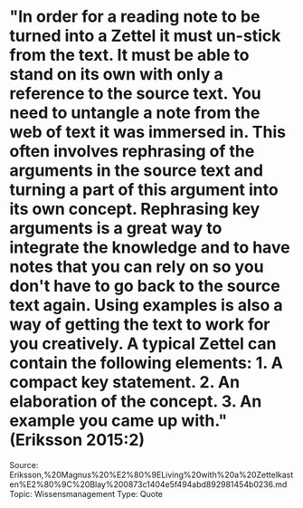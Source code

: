 # "In order for a reading note to be turned into a Zettel it must un-stick from the text. It must be able to stand on its own with only a reference to the source text. You need to untangle a note from the web of text it was immersed in. This often involves rephrasing of the arguments in the source text and turning a part of this argument into its own concept. Rephrasing key arguments is a great way to integrate the knowledge and to have notes that you can rely on so you don't have to go back to the source text again. Using examples is also a way of getting the text to work for you creatively. A typical Zettel can contain the following elements: 1. A compact key statement. 2. An elaboration of the concept. 3. An example you came up with." (Eriksson 2015:2)

Source: Eriksson,%20Magnus%20%E2%80%9ELiving%20with%20a%20Zettelkasten%E2%80%9C%20Blay%200873c1404e5f494abd892981454b0236.md
Topic: Wissensmanagement
Type: Quote